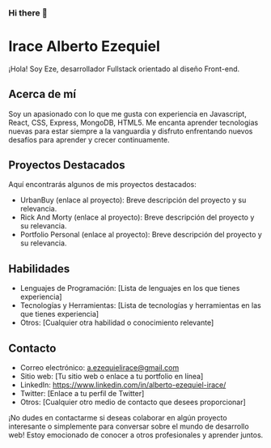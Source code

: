 ### Hi there 👋
# Irace Alberto Ezequiel

¡Hola! Soy Eze, desarrollador Fullstack orientado al diseño Front-end.

## Acerca de mí

Soy un apasionado con lo que me gusta con experiencia en Javascript, React, CSS, Express, MongoDB, HTML5. Me encanta aprender tecnologias nuevas para estar siempre a la vanguardia y disfruto enfrentando nuevos desafíos para aprender y crecer continuamente.

## Proyectos Destacados

Aquí encontrarás algunos de mis proyectos destacados:

- UrbanBuy (enlace al proyecto): Breve descripción del proyecto y su relevancia.
- Rick And Morty (enlace al proyecto): Breve descripción del proyecto y su relevancia.
- Portfolio Personal (enlace al proyecto): Breve descripción del proyecto y su relevancia.

## Habilidades

- Lenguajes de Programación: [Lista de lenguajes en los que tienes experiencia]
- Tecnologías y Herramientas: [Lista de tecnologías y herramientas en las que tienes experiencia]
- Otros: [Cualquier otra habilidad o conocimiento relevante]

## Contacto

- Correo electrónico: a.ezequielirace@gmail.com
- Sitio web: [Tu sitio web o enlace a tu portfolio en línea]
- LinkedIn: https://www.linkedin.com/in/alberto-ezequiel-irace/
- Twitter: [Enlace a tu perfil de Twitter]
- Otros: [Cualquier otro medio de contacto que desees proporcionar]

¡No dudes en contactarme si deseas colaborar en algún proyecto interesante o simplemente para conversar sobre el mundo de desarrollo web! Estoy emocionado de conocer a otros profesionales y aprender juntos.


<!--
**Eze323/Eze323** is a ✨ _special_ ✨ repository because its `README.md` (this file) appears on your GitHub profile.

Here are some ideas to get you started:

- 🔭 I’m currently working on ...
- 🌱 I’m currently learning ...
- 👯 I’m looking to collaborate on ...
- 🤔 I’m looking for help with ...
- 💬 Ask me about ...
- 📫 How to reach me: ...
- 😄 Pronouns: ...
- ⚡ Fun fact: ...
-->

